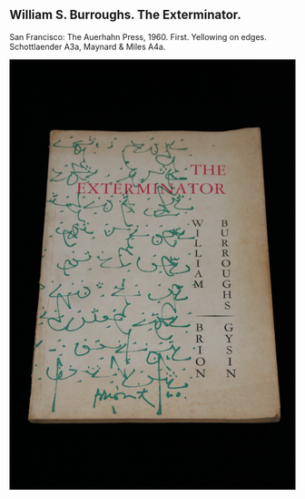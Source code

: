 ## William S. Burroughs. The Exterminator.

San Francisco: The Auerhahn Press, 1960. First. Yellowing on edges. Schottlaender A3a, Maynard & Miles A4a.

![The Exterminator](../assets/images/the-exterminator-1.jpg)
